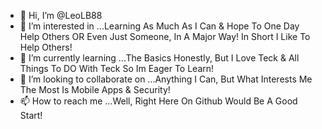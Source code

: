- 👋 Hi, I’m @LeoLB88
- 👀 I’m interested in ...Learning As Much As I Can & Hope To One Day Help Others OR Even Just Someone, In A Major Way! In Short I Like To Help Others!  
- 🌱 I’m currently learning ...The Basics Honestly, But I Love Teck & All Things To DO With Teck So Im Eager To Learn!
- 💞️ I’m looking to collaborate on ...Anything I Can, But What Interests Me The Most Is Mobile Apps & Security!
- 📫 How to reach me ...Well, Right Here On Github Would Be A Good Start!

<!---
LeoLB88/LeoLB88 is a ✨ special ✨ repository because its `README.md` (this file) appears on your GitHub profile.
You can click the Preview link to take a look at your changes.
--->
